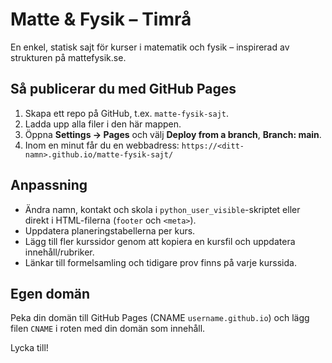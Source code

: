 # Matte & Fysik – Timrå

En enkel, statisk sajt för kurser i matematik och fysik – inspirerad av strukturen på mattefysik.se. 

## Så publicerar du med GitHub Pages
1. Skapa ett repo på GitHub, t.ex. `matte-fysik-sajt`.
2. Ladda upp alla filer i den här mappen.
3. Öppna **Settings → Pages** och välj **Deploy from a branch**, **Branch: main**.
4. Inom en minut får du en webbadress: `https://<ditt-namn>.github.io/matte-fysik-sajt/`

## Anpassning
- Ändra namn, kontakt och skola i `python_user_visible`-skriptet eller direkt i HTML-filerna (`footer` och `<meta>`).
- Uppdatera planeringstabellerna per kurs.
- Lägg till fler kurssidor genom att kopiera en kursfil och uppdatera innehåll/rubriker.
- Länkar till formelsamling och tidigare prov finns på varje kurssida.

## Egen domän
Peka din domän till GitHub Pages (CNAME `username.github.io`) och lägg filen `CNAME` i roten med din domän som innehåll.

Lycka till!